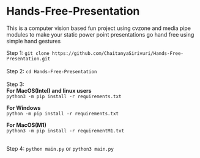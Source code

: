 # Hands-Free-Presentation
This is a computer vision based fun project using cvzone and media pipe modules to make your static power point presentations go hand free using simple hand gestures

Step 1: ```git clone https://github.com/ChaitanyaSirivuri/Hands-Free-Presentation.git``` <br /><br />
Step 2: ```cd Hands-Free-Presentation```<br /><br />
Step 3: <br />
**For MacOS(Intel) and linux users**<br />
```python3 -m pip install -r requirements.txt```<br />

**For Windows**<br />
```python -m pip install -r requirements.txt```


**For MacOS(M1)**<br />
```python3 -m pip install -r requirementM1.txt```<br /><br />

Step 4: ```python main.py``` or ```python3 main.py```
